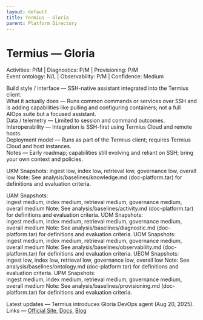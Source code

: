 ```yaml
---
layout: default
title: Termius — Gloria
parent: Platform Directory
---
```


# Termius — Gloria

Activities: P/M | Diagnostics: P/M | Provisioning: P/M  
Event ontology: N/L | Observability: P/M | Confidence: Medium

Build style / interface — SSH-native assistant integrated into the Termius client.  
What it actually does — Runs common commands or services over SSH and is adding capabilities like pulling and configuring containers; not a full AIOps suite but a focused assistant.  
Data / telemetry — Limited to session and command outcomes.  
Interoperability — Integration is SSH-first using Termius Cloud and remote hosts.  
Deployment model — Runs as part of the Termius client; requires Termius Cloud and host instances.  
Notes — Early roadmap; capabilities still evolving and reliant on SSH; bring your own context and policies.

UKM Snapshots: 
ingest low, index low, retrieval low, governance low, overall low
Note:   See analysis/baselines/knowledge.md (doc-platform.tar) for definitions and evaluation criteria.

UAM Snapshots:   
ingest medium, index medium, retrieval medium, governance medium, overall medium
Note:   See analysis/baselines/activity.md (doc-platform.tar) for definitions and evaluation criteria.
UDM Snapshots:   
ingest medium, index medium, retrieval medium, governance medium, overall medium
Note:   See analysis/baselines/diagnostic.md (doc-platform.tar) for definitions and evaluation criteria.
UOM Snapshots:   
ingest medium, index medium, retrieval medium, governance medium, overall medium
Note:   See analysis/baselines/observability.md (doc-platform.tar) for definitions and evaluation criteria.
UEOM Snapshots:   
ingest low, index low, retrieval low, governance low, overall low
Note:   See analysis/baselines/ontology.md (doc-platform.tar) for definitions and evaluation criteria.
UPM Snapshots:   
ingest medium, index medium, retrieval medium, governance medium, overall medium
Note:   See analysis/baselines/provisioning.md (doc-platform.tar) for definitions and evaluation criteria.

Latest updates — Termius introduces Gloria DevOps agent (Aug 20, 2025).
Links — [Official Site](https://termius.com/gloria), [Docs](https://termius.com/blog/devops-ai-agent-gloria), [Blog](https://termius.com/blog/ai-agent)
